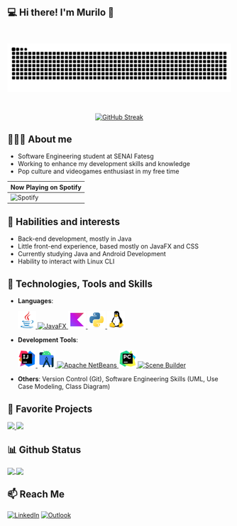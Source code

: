 ## 💻 Hi there! I'm Murilo 👋
<br>
<p align="center">
 <img src="https://raw.githubusercontent.com/muriloonunes/muriloonunes/output/snake.svg" alt="Snake animation" />
</p>
<br>
<p align="center">
 <a href="https://git.io/streak-stats" align="center">
  <picture>
   <source
    srcset="https://github-readme-streak-stats.herokuapp.com?user=muriloonunes&theme=chartreuse-dark&border_radius=5&card_height=200"
    media="(prefers-color-scheme: dark)"
    />
   <source
     srcset="https://github-readme-streak-stats.herokuapp.com?user=muriloonunes&theme=catppuccin_latte&border_radius=5&card_height=200"
     media="(prefers-color-scheme: light), (prefers-color-scheme: no-preference)"
    />
  <img src="https://github-readme-streak-stats.herokuapp.com?user=muriloonunes&theme=chartreuse-dark&border_radius=5&card_height=200" alt="GitHub Streak" />
  </picture>
 </a>
</p>

## 🙋🏽‍♂️ About me
 - Software Engineering student at SENAI Fatesg
 - Working to enhance my development skills and knowledge
 - Pop culture and videogames enthusiast in my free time

| Now Playing on Spotify |
|------------------------|
| ![Spotify](https://spotify-github-profile.kittinanx.com/api/view?uid=4pm4znzt7flxlitb7ji56zf9y&cover_image=true&theme=natemoo-re&show_offline=false&background_color=121212&interchange=false&bar_color=53b14f&bar_color_cover=false) |


## 🚀 Habilities and interests
 - Back-end development, mostly in Java
 - Little front-end experience, based mostly on JavaFX and CSS
 - Currently studying Java and Android Development
 - Hability to interact with Linux CLI

## 🔧 Technologies, Tools and Skills
- **Languages**:
  <p align="center-left">
  <a href="https://www.java.com" target="_blank" rel="noreferrer">
    <img src="https://raw.githubusercontent.com/devicons/devicon/master/icons/java/java-original.svg" alt="Java" width="40" height="40"/>
  </a>
    <a href="https://openjfx.io/" target="_blank" rel="noreferrer">
    <img src="https://upload.wikimedia.org/wikipedia/commons/3/30/JavaFX_text_logo.png" alt="JavaFX" width="80" height="40"/>
  </a>
      <a href="https://kotlinlang.org/" target="_blank" rel="noreferrer">
    <img src="https://raw.githubusercontent.com/devicons/devicon/refs/heads/master/icons/kotlin/kotlin-original.svg" alt="Kotlin" width="40" height="40"/>
  </a>
    <a href="https://www.python.org" target="_blank" rel="noreferrer">
    <img src="https://raw.githubusercontent.com/devicons/devicon/master/icons/python/python-original.svg" alt="Python" width="40" height="40"/>
  </a>
    <a href="https://www.linux.org/" target="_blank" rel="noreferrer">
    <img src="https://raw.githubusercontent.com/devicons/devicon/master/icons/linux/linux-original.svg" alt="Linux" width="40" height="40"/>
  </a>
  </p>
- **Development Tools**:
  <p align="center-left">
    <a href="https://www.jetbrains.com/idea/" target="_blank" rel="noreferrer">
    <img src="https://raw.githubusercontent.com/devicons/devicon/refs/heads/master/icons/intellij/intellij-original.svg" alt="IntelliJ IDEA" width="40" height="40"/>
  </a>
    <a href="https://developer.android.com/studio?hl=pt-br" target="_blank" rel="noreferrer">
    <img src="https://raw.githubusercontent.com/devicons/devicon/refs/heads/master/icons/androidstudio/androidstudio-original.svg" alt="Android Studio" width="40" height="40"/>
  </a>
    <a href="https://netbeans.apache.org/front/main/index.html" target="_blank" rel="noreferrer">
    <img src="https://upload.wikimedia.org/wikipedia/commons/9/98/Apache_NetBeans_Logo.svg" alt="Apache NetBeans" width="40" height="40"/>
  </a>
     <a href="https://www.jetbrains.com/pycharm/" target="_blank" rel="noreferrer">
    <img src="https://raw.githubusercontent.com/devicons/devicon/refs/heads/master/icons/pycharm/pycharm-original.svg" alt="PyCharm" width="40" height="40"/>
  </a>
    <a href="https://gluonhq.com/products/scene-builder/" target="_blank" rel="noreferrer">
    <img src="https://user-images.githubusercontent.com/22895992/97350961-6f34fc00-1891-11eb-94b3-a1613097159f.png" alt="Scene Builder" width="40" height="40"/>
  </a>
  </p>
- **Others**: Version Control (Git), Software Engineering Skills (UML, Use Case Modeling, Class Diagram)

## 📂 Favorite Projects
<a href="https://github.com/muriloonunes/Calculadora-Java">
 <picture>
  <source
   srcset="https://github-readme-stats.vercel.app/api/pin?username=muriloonunes&repo=Calculadora-Java&locale=en&theme=blue_navy&card_width=450&title_color=7cf800"
   media="(prefers-color-scheme: dark)"
   />
  <source
   srcset="https://github-readme-stats.vercel.app/api/pin?username=muriloonunes&repo=Calculadora-Java&locale=en&theme=catppuccin_latte&card_width=450"
   media="(prefers-color-scheme: light), (prefers-color-scheme: no-preference)"
   />
  <img src="https://github-readme-stats.vercel.app/api/pin?username=muriloonunes&repo=Calculadora-Java&locale=en&theme=blue_navy&card_width=450&title_color=7cf800" height="157"/>
 </picture>
</a>

<a href="https://github.com/muriloonunes/RockPaperScissors">
 <picture>
  <source
   srcset="https://github-readme-stats.vercel.app/api/pin?username=muriloonunes&repo=RockPaperScissors&locale=en&theme=blue_navy&title_color=7cf800&card_width=300"
   media="(prefers-color-scheme: dark)"
   />
  <source
   srcset="https://github-readme-stats.vercel.app/api/pin?username=muriloonunes&repo=RockPaperScissors&locale=en&theme=catppuccin_latte"
   media="(prefers-color-scheme: light), (prefers-color-scheme: no-preference)"
   />
  <img src="https://github-readme-stats.vercel.app/api/pin?username=muriloonunes&repo=RockPaperScissors&locale=en&theme=blue_navy&title_color=7cf800" width="450"/>
 </picture>
</a>

## 📊 Github Status
<a href="https://github.com/muriloonunes/">
<picture>
 <source
  srcset="https://github-readme-stats.vercel.app/api?username=muriloonunes&show_icons=true&locale=en&theme=blue_navy&title_color=7cf800&card_width=200"
  media="(prefers-color-scheme: dark)"
/>
 <source
  srcset="https://github-readme-stats.vercel.app/api?username=muriloonunes&show_icons=true&locale=en&theme=catppuccin_latte&card_width=200"
  media="(prefers-color-scheme: light), (prefers-color-scheme: no-preference)"
/>
  <img height=200 align="center" src="https://github-readme-stats.vercel.app/api?username=muriloonunes&show_icons=true&locale=en&theme=blue_navy&title_color=7cf800&card_width=200" />
</picture>
</a>

<a href="https://github.com/muriloonunes?tab=repositories">
<picture>
 <source
  srcset="https://github-readme-stats.vercel.app/api/top-langs?username=muriloonunes&show_icons=true&layout=compact&locale=en&theme=blue_navy&title_color=7cf800&card_width=200"
  media="(prefers-color-scheme: dark)"
/>
 <source
  srcset="https://github-readme-stats.vercel.app/api/top-langs?username=muriloonunes&show_icons=true&layout=compact&locale=en&theme=catppuccin_latte&card_width=200"
  media="(prefers-color-scheme: light), (prefers-color-scheme: no-preference)"
/>
  <img height=200 align="center" src="https://github-readme-stats.vercel.app/api/top-langs?username=muriloonunes&show_icons=true&layout=compact&locale=en&theme=blue_navy&title_color=7cf800&card_width=200" />
</picture>
</a>

<!--
<a href="https://github.com/muriloonunes/">
  <img height=200 align="center" src="https://github-readme-stats.vercel.app/api?username=muriloonunes&show_icons=true&locale=en&theme=blue_navy&title_color=7cf800&card_width=220#gh-dark-mode-only" />
</a>
<a href="https://github.com/muriloonunes?tab=repositories">
  <img height=200 align="center" src="https://github-readme-stats.vercel.app/api/top-langs?username=muriloonunes&show_icons=true&layout=compact&locale=en&theme=blue_navy&title_color=7cf800&card_width=320" />
</a>
<table alignment="center-left">
  <tr>
    <td align="center-left">
      <img src="" alt="muriloonunes languages" width=500/>
    </td>
    <td align="center-left">
      <img src="" alt="muriloonunes github stats" width=500/>
    </td>
  </tr>
</table>
-->

## 📫 Reach Me
[![LinkedIn](https://img.shields.io/badge/LinkedIn-0077B5?style=for-the-badge&logo=linkedin&logoColor=white)](https://www.linkedin.com/in/murilo-nuness/)
[![Outlook](https://img.shields.io/badge/Outlook-0078D4?style=for-the-badge&logo=microsoft-outlook&logoColor=white)](mailto:murilo_no@outlook.com)
